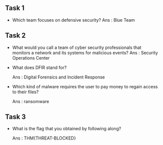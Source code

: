 ## Task 1

- Which team focuses on defensive security?
  Ans : Blue Team

## Task 2

- What would you call a team of cyber security professionals that monitors a network and its systems for malicious events?
  Ans : Security Operations Center

- What does DFIR stand for?

  Ans : Digital Forensics and Incident Response

- Which kind of malware requires the user to pay money to regain access to their files?

  Ans : ransomware

## Task 3

- What is the flag that you obtained by following along?

  Ans : THM{THREAT-BLOCKED}


